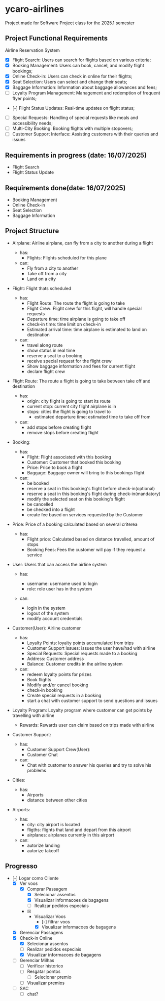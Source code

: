 # ycaro-airlines
Project made for Software Project class for the 2025.1 semester

## Project Functional Requirements
Airline Reservation System
- [x]  Flight Search: Users can search for flights based on various criteria;
- [x] Booking Management: Users can book, cancel, and modify flight bookings;
- [x] Online Check-in: Users can check in online for their flights;
- [x] Seat Selection: Users can select and change their seats;
- [x] Baggage Information: Information about baggage allowances and fees;
- [ ] Loyalty Program Management: Management and redemption of frequent flyer points;
- [-] Flight Status Updates: Real-time updates on flight status;
- [ ] Special Requests: Handling of special requests like meals and accessibility needs;
- [ ] Multi-City Booking: Booking flights with multiple stopovers;
- [ ] Customer Support Interface: Assisting customers with their queries and issues

## Requirements in progress (date: 16/07/2025)
- Flight Search
- Flight Status Update

## Requirements done(date: 16/07/2025)
- Booking Management
- Online Check-in
- Seat Selection
- Baggage Information

## Project Structure
- Airplane: Airline airplane, can fly from a city to another during a flight
    - has:
        - Flights: Flights scheduled for this plane
    - can:
        - Fly from a city to another
        - Take off from a city
        - Land on a city

- Flight: Flight thats scheduled
    - has:
        - Flight Route: The route the flight is going to take
        - Flight Crew: Flight crew for this flight, will handle special requests
        - Departure time: time airplane is going to take off
        - check-in time: time limit on check-in
        - Estimated arrival time: time airplane is estimated to land on destination
    - can:
        - travel along route
        - show status in real time
        - reserve a seat to a booking
        - receive special request for the flight crew
        - Show baggage information and fees for current flight
        - declare flight crew

- Flight Route: The route a flight is going to take between take off and destination
    - has:
        - origin: city flight is going to start its route
        - current stop: current city flight airplane is in
        - stops: cities the flight is going to travel to
            - estimated departure time: estimated time to take off from 
    - can:
        - add stops before creating flight
        - remove stops before creating flight

- Booking: 
    - has: 
        - Flight: Flight associated with this booking
        - Customer: Customer that booked this booking
        - Price: Price to book a flight
        - Baggage: Baggage owner will bring to this bookings flight
    - can:
        - be booked
        - reserve a seat in this booking's flight before check-in(optional)
        - reserve a seat in this booking's flight during check-in(mandatory)
        - modify the selected seat on this booking's flight
        - be cancelled
        - be checked into a flight
        - create fee based on services requested by the Customer

- Price: Price of a booking calculated based on several criterea
    - has:
        - Flight price: Calculated based on distance travelled, amount of stops
        - Booking Fees: Fees the customer will pay if they request a service

- User: Users that can access the airline system
    - has:
        - username: username used to login
        - role: role user has in the system

    - can:
        - login in the system
        - logout of the system
        - modify account credentials

- Customer(User): Airline customer
    - has:
        - Loyalty Points: loyalty points accumulated from trips
        - Customer Support Issues: issues the user have/had with airline
        - Special Requests: Special requests made to a booking
        - Address: Customer address
        - Balance: Customer credits in the airline system
    - can:
        - redeem loyalty points for prizes
        - Book flights
        - Modify and/or cancel booking
        - check-in booking
        - Create special requests in a booking
        - start a chat with customer support to send questions and issues

- Loyalty Program: Loyalty program where customer can get points by travelling with airline
    - Rewards: Rewards user can claim based on trips made with airline

- Customer Support: 
    - has:
        - Customer Support Crew(User):
        - Customer Chat
    - can:
        - Chat with customer to answer his queries and try to solve his problems

- Cities:
    - has:
        - Airports
        - distance between other cities

- Airports: 
    - has:
        - city: city airport is located
        - fligths: flights that land and depart from this airport
        - airplanes: airplanes currently in this airport
    - can:
        - autorize landing
        - autorize takeoff

## Progresso
- [-] Logar como Cliente
    - [x] Ver voos
        - [x] Comprar Passagem 
            - [x] Selecionar assentos
            - [x] Visualizar informacoes de bagagens
            - [ ] Realizar pedidos especiais
        - [x] - Visualizar Voos
            - [-] filtrar voos
            - [x] Visualizar informacoes de bagagens
    - [x] Gerenciar Passagens
    - [x] Check-in Online
        - [x] Selecionar assentos
        - [ ] Realizar pedidos especiais
        - [x] Visualizar informacoes de bagagens
    - [ ] Gerenciar Milhas
        - [ ] Verificar historico
        - [ ] Resgatar pontos
            - [ ] Selecionar premio
        - [ ] Visualizar premios
    - [ ] SAC
        - [ ] chat?
